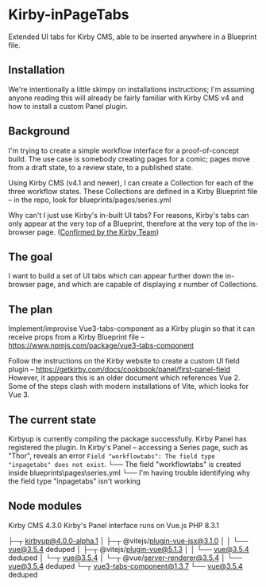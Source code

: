 # Kirby-inPageTabs
Extended UI tabs for Kirby CMS, able to be inserted anywhere in a Blueprint file.

## Installation
We're intentionally a little skimpy on installations instructions; I'm assuming anyone reading this will already be fairly familiar with Kirby CMS v4 and how to install a custom Panel plugin. 

## Background
I'm trying to create a simple workflow interface for a proof-of-concept build. 
The use case is somebody creating pages for a comic; pages move from a draft state, to a review state, to a published state. 

Using Kirby CMS (v4.1 and newer), I can create a Collection for each of the three workflow states. These Collections are defined in a Kirby Blueprint file – in the repo, look for blueprints/pages/series.yml

Why can't I just use Kirby's in-built UI tabs? For reasons, Kirby's tabs can only appear at the very top of a Blueprint, therefore at the very top of the in-browser page. ([Confirmed by the Kirby Team]([url](https://forum.getkirby.com/t/tabbed-content-in-the-middle-of-a-layout/32279)))

## The goal
I want to build a set of UI tabs which can appear further down the in-browser page, and which are capable of displaying _x_ number of Collections. 

## The plan
Implement/improvise Vue3-tabs-component as a Kirby plugin so that it can receive props from a Kirby Blueprint file –
https://www.npmjs.com/package/vue3-tabs-component

Follow the instructions on the Kirby website to create a custom UI field plugin – 
https://getkirby.com/docs/cookbook/panel/first-panel-field
However, it appears this is an older document which references Vue 2. Some of the steps clash with modern installations of Vite, which looks for Vue 3.

## The current state
Kirbyup is currently compiling the package successfully.
Kirby Panel has registered the plugin.
In Kirby's Panel – accessing a Series page, such as "Thor", reveals an error `Field "workflowtabs": The field type "inpagetabs" does not exist`.
└── The field "workflowtabs" is created inside blueprints\pages\series.yml
└── I'm having trouble identifying why the field type "inpagetabs" isn't working



## Node modules
Kirby CMS 4.3.0
Kirby's Panel interface runs on Vue.js
PHP 8.3.1

├─┬ kirbyup@4.0.0-alpha.1
│ ├─┬ @vitejs/plugin-vue-jsx@3.1.0
│ │ └── vue@3.5.4 deduped
│ ├─┬ @vitejs/plugin-vue@5.1.3
│ │ └── vue@3.5.4 deduped
│ └─┬ vue@3.5.4
│   └─┬ @vue/server-renderer@3.5.4
│     └── vue@3.5.4 deduped
└─┬ vue3-tabs-component@1.3.7
  └── vue@3.5.4 deduped
